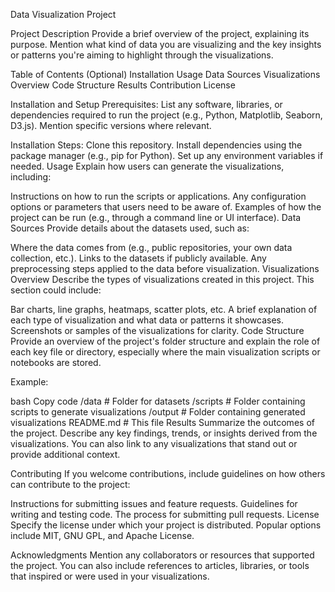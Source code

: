 Data Visualization Project

Project Description
Provide a brief overview of the project, explaining its purpose. Mention what kind of data you are visualizing and the key insights or patterns you're aiming to highlight through the visualizations.

Table of Contents (Optional)
Installation
Usage
Data Sources
Visualizations Overview
Code Structure
Results
Contribution
License

Installation and Setup
Prerequisites:
List any software, libraries, or dependencies required to run the project (e.g., Python, Matplotlib, Seaborn, D3.js). Mention specific versions where relevant.

Installation Steps:
Clone this repository.
Install dependencies using the package manager (e.g., pip for Python).
Set up any environment variables if needed.
Usage
Explain how users can generate the visualizations, including:

Instructions on how to run the scripts or applications.
Any configuration options or parameters that users need to be aware of.
Examples of how the project can be run (e.g., through a command line or UI interface).
Data Sources
Provide details about the datasets used, such as:

Where the data comes from (e.g., public repositories, your own data collection, etc.).
Links to the datasets if publicly available.
Any preprocessing steps applied to the data before visualization.
Visualizations Overview
Describe the types of visualizations created in this project. This section could include:

Bar charts, line graphs, heatmaps, scatter plots, etc.
A brief explanation of each type of visualization and what data or patterns it showcases.
Screenshots or samples of the visualizations for clarity.
Code Structure
Provide an overview of the project's folder structure and explain the role of each key file or directory, especially where the main visualization scripts or notebooks are stored.

Example:

bash
Copy code
/data               # Folder for datasets
/scripts            # Folder containing scripts to generate visualizations
/output             # Folder containing generated visualizations
README.md           # This file
Results
Summarize the outcomes of the project. Describe any key findings, trends, or insights derived from the visualizations. You can also link to any visualizations that stand out or provide additional context.

Contributing
If you welcome contributions, include guidelines on how others can contribute to the project:

Instructions for submitting issues and feature requests.
Guidelines for writing and testing code.
The process for submitting pull requests.
License
Specify the license under which your project is distributed. Popular options include MIT, GNU GPL, and Apache License.

Acknowledgments
Mention any collaborators or resources that supported the project. You can also include references to articles, libraries, or tools that inspired or were used in your visualizations.


